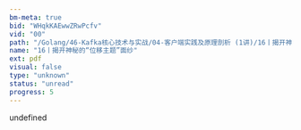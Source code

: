 ```yaml
---
bm-meta: true
bid: "WHqkKAEwwZRwPcfv"
vid: "00"
path: "/Golang/46-Kafka核心技术与实战/04-客户端实践及原理剖析 (1讲)/16丨揭开神秘的“位移主题”面纱.pdf"
name: "16丨揭开神秘的“位移主题”面纱"
ext: pdf
visual: false
type: "unknown"
status: "unread"
progress: 5
---
```

undefined